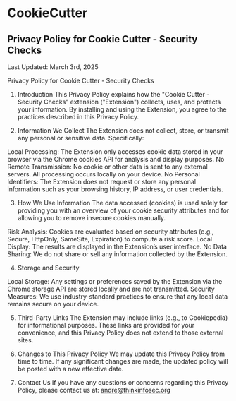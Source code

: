 # CookieCutter

## Privacy Policy for Cookie Cutter - Security Checks

Last Updated: March 3rd, 2025

Privacy Policy for Cookie Cutter - Security Checks

1. Introduction
This Privacy Policy explains how the "Cookie Cutter - Security Checks" extension ("Extension") collects, uses, and protects your information. By installing and using the Extension, you agree to the practices described in this Privacy Policy.

2. Information We Collect
The Extension does not collect, store, or transmit any personal or sensitive data. Specifically:

Local Processing: The Extension only accesses cookie data stored in your browser via the Chrome cookies API for analysis and display purposes.
No Remote Transmission: No cookie or other data is sent to any external servers. All processing occurs locally on your device.
No Personal Identifiers: The Extension does not request or store any personal information such as your browsing history, IP address, or user credentials.

3. How We Use Information
The data accessed (cookies) is used solely for providing you with an overview of your cookie security attributes and for allowing you to remove insecure cookies manually.

Risk Analysis: Cookies are evaluated based on security attributes (e.g., Secure, HttpOnly, SameSite, Expiration) to compute a risk score.
Local Display: The results are displayed in the Extension’s user interface.
No Data Sharing: We do not share or sell any information collected by the Extension.

4. Storage and Security

Local Storage: Any settings or preferences saved by the Extension via the Chrome storage API are stored locally and are not transmitted.
Security Measures: We use industry-standard practices to ensure that any local data remains secure on your device.

5. Third-Party Links
The Extension may include links (e.g., to Cookiepedia) for informational purposes. These links are provided for your convenience, and this Privacy Policy does not extend to those external sites.

6. Changes to This Privacy Policy
We may update this Privacy Policy from time to time. If any significant changes are made, the updated policy will be posted with a new effective date.

7. Contact Us
If you have any questions or concerns regarding this Privacy Policy, please contact us at: andre@thinkinfosec.org
